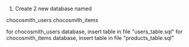 1. Create 2 new database named 

chocosmith_users 
chocosmith_items

for chocosmith_users database, insert table in file "users_table.sql"
for chocosmith_items database, insert table in file "products_table.sql"


